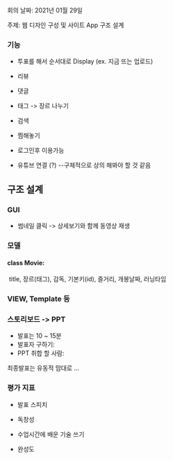 회의 날짜: 2021년 01월 29일 

주제: 웹 디자인 구성 및 사이트 App 구조 설계 

### 기능 

- 투표를 해서 순서대로 Display (ex. 지금 뜨는 업로드)

- 리뷰

- 댓글

- 태그 -> 장르 나누기  

- 검색

- 찜해놓기 

- 로그인후 이용가능 

- 유튜브 연결 (?)  --구체적으로 상의 해봐야 할 것 같음

  

## 구조 설계 

### GUI 

- 썸네일 클릭 -> 상세보기와 함께 동영상 재생 

### 모델

#### class Movie:

​		title, 장르(태그), 감독, 기본키(id), 즐거리, 개봉날짜, 러닝타임



### VIEW, Template 등







### 스토리보드 -> PPT 

- 발표는 10 ~ 15분  
- 발표자 구하기:
- PPT 취합 할 사람: 

최종발표는 유동적 맘대로 ...



### 평가 지표 

- 발표 스피치

- 독창성 

- 수업시간에 배운 기술 쓰기 

- 완성도 



